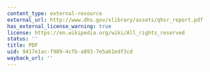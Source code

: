 ```yaml
---
content_type: external-resource
external_url: http://www.dhs.gov/xlibrary/assets/qhsr_report.pdf
has_external_license_warning: true
license: https://en.wikipedia.org/wiki/All_rights_reserved
status: ''
title: PDF
uid: 9417e1ac-f989-4cfb-a893-7e5a61edf3cd
wayback_url: ''
---
```


